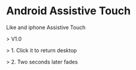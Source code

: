 # Android Assistive Touch
Like and iphone Assistive Touch

<P>
> V1.0
</P>
<P>
> 1. Click it to return desktop
</p>
<P>
> 2. Two seconds later fades
</p>
